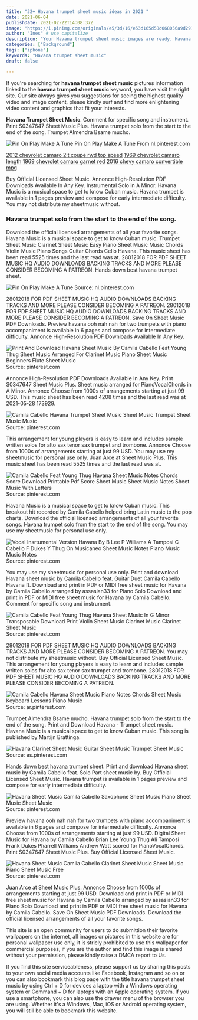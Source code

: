 ```yaml
---
title: "32+ Havana trumpet sheet music ideas in 2021 "
date: 2021-06-04
publishDate: 2021-02-22T14:08:37Z
image: "https://i.pinimg.com/originals/e5/3d/16/e53d165d58d068056a9d2911255710a0.jpg"
author: "Ines" # use capitalize
description: "Your Havana trumpet sheet music images are ready. Havana trumpet sheet music are a topic that is being searched for and liked by netizens today. You can Download the Havana trumpet sheet music files here. Download all free images."
categories: ["Background"]
tags: ["iphone"]
keywords: "Havana trumpet sheet music"
draft: false

---
```


If you're searching for **havana trumpet sheet music** pictures information linked to the **havana trumpet sheet music** keyword, you have visit the right  site.  Our site always  gives you  suggestions  for seeing  the highest  quality video and image  content, please kindly surf and find more enlightening video content and graphics  that fit your interests.

**Havana Trumpet Sheet Music**. Comment for specific song and instrument. Print S0347647 Sheet Music Plus. Havana trumpet solo from the start to the end of the song. Trumpet Almendra Bsame mucho.

![Pin On Play Make A Tune](https://i.pinimg.com/originals/27/31/2d/27312d4faca1014d165fd3105991c339.png "Pin On Play Make A Tune")
Pin On Play Make A Tune From nl.pinterest.com

[2012 chevrolet camaro 2lt coupe rwd top speed](/2012-chevrolet-camaro-2lt-coupe-rwd-top-speed/)
[1969 chevrolet camaro length](/1969-chevrolet-camaro-length/)
[1969 chevrolet camaro garnet red](/1969-chevrolet-camaro-garnet-red/)
[2016 chevy camaro convertible mpg](/2016-chevy-camaro-convertible-mpg/)

Buy Official Licensed Sheet Music. Annonce High-Resolution PDF Downloads Available In Any Key. Instrumental Solo in A Minor. Havana Music is a musical space to get to know Cuban music. Havana trumpet is available in 1 pages preview and compose for early intermediate difficulty. You may not distribute my sheetmusic without.

### Havana trumpet solo from the start to the end of the song.

Download the official licensed arrangements of all your favorite songs. Havana Music is a musical space to get to know Cuban music. Trumpet Sheet Music Clarinet Sheet Music Easy Piano Sheet Music Music Chords Violin Music Piano Songs Guitar Chords Cello Havana. This music sheet has been read 5525 times and the last read was at. 28012018 FOR PDF SHEET MUSIC HQ AUDIO DOWNLOADS BACKING TRACKS AND MORE PLEASE CONSIDER BECOMING A PATREON. Hands down best havana trumpet sheet.


![Pin On Play Make A Tune](https://i.pinimg.com/originals/27/31/2d/27312d4faca1014d165fd3105991c339.png "Pin On Play Make A Tune")
Source: nl.pinterest.com

28012018 FOR PDF SHEET MUSIC HQ AUDIO DOWNLOADS BACKING TRACKS AND MORE PLEASE CONSIDER BECOMING A PATREON. 28012018 FOR PDF SHEET MUSIC HQ AUDIO DOWNLOADS BACKING TRACKS AND MORE PLEASE CONSIDER BECOMING A PATREON. Save On Sheet Music PDF Downloads. Preview havana ooh nah nah for two trumpets with piano accompaniment is available in 6 pages and compose for intermediate difficulty. Annonce High-Resolution PDF Downloads Available In Any Key.

![Print And Download Havana Sheet Music By Camila Cabello Feat Young Thug Sheet Music Arranged For Clarinet Music Piano Sheet Music Beginners Flute Sheet Music](https://i.pinimg.com/474x/34/0e/9d/340e9d3039d299afccf1c049d0ecfae6.jpg "Print And Download Havana Sheet Music By Camila Cabello Feat Young Thug Sheet Music Arranged For Clarinet Music Piano Sheet Music Beginners Flute Sheet Music")
Source: pinterest.com

Annonce High-Resolution PDF Downloads Available In Any Key. Print S0347647 Sheet Music Plus. Sheet music arranged for PianoVocalChords in A Minor. Annonce Choose from 1000s of arrangements starting at just 99 USD. This music sheet has been read 4208 times and the last read was at 2021-05-28 173929.

![Camila Cabello Havana Trumpet Sheet Music Sheet Music Trumpet Sheet Music Music](https://i.pinimg.com/originals/b4/cd/95/b4cd954d8d79010d10e079495e7cd5a9.jpg "Camila Cabello Havana Trumpet Sheet Music Sheet Music Trumpet Sheet Music Music")
Source: pinterest.com

This arrangement for young players is easy to learn and includes sample written solos for alto sax tenor sax trumpet and trombone. Annonce Choose from 1000s of arrangements starting at just 99 USD. You may use my sheetmusic for personal use only. Juan Arce at Sheet Music Plus. This music sheet has been read 5525 times and the last read was at.

![Camila Cabello Feat Young Thug Havana Sheet Music Notes Chords Score Download Printable Pdf Score Sheet Music Sheet Music Notes Sheet Music With Letters](https://i.pinimg.com/474x/b4/bf/0a/b4bf0abbee3f3b9a7c38876442ee9aeb.jpg "Camila Cabello Feat Young Thug Havana Sheet Music Notes Chords Score Download Printable Pdf Score Sheet Music Sheet Music Notes Sheet Music With Letters")
Source: pinterest.com

Havana Music is a musical space to get to know Cuban music. This breakout hit recorded by Camila Cabello helped bring Latin music to the pop charts. Download the official licensed arrangements of all your favorite songs. Havana trumpet solo from the start to the end of the song. You may use my sheetmusic for personal use only.

![Vocal Insrtumental Version Havana By B Lee P Williams A Tamposi C Cabello F Dukes Y Thug On Musicaneo Sheet Music Notes Piano Music Music Notes](https://i.pinimg.com/564x/4a/c4/10/4ac410b1ff360fda4f015fb47015f96b.jpg "Vocal Insrtumental Version Havana By B Lee P Williams A Tamposi C Cabello F Dukes Y Thug On Musicaneo Sheet Music Notes Piano Music Music Notes")
Source: pinterest.com

You may use my sheetmusic for personal use only. Print and download Havana sheet music by Camila Cabello feat. Guitar Duet Camila Cabello Havana ft. Download and print in PDF or MIDI free sheet music for Havana by Camila Cabello arranged by assasian33 for Piano Solo Download and print in PDF or MIDI free sheet music for Havana by Camila Cabello. Comment for specific song and instrument.

![Camila Cabello Feat Young Thug Havana Sheet Music In G Minor Transposable Download Print Violin Sheet Music Clarinet Music Clarinet Sheet Music](https://i.pinimg.com/originals/7c/89/85/7c89857dcf704ecfe5d2c3d0cac31e5e.gif "Camila Cabello Feat Young Thug Havana Sheet Music In G Minor Transposable Download Print Violin Sheet Music Clarinet Music Clarinet Sheet Music")
Source: pinterest.com

28012018 FOR PDF SHEET MUSIC HQ AUDIO DOWNLOADS BACKING TRACKS AND MORE PLEASE CONSIDER BECOMING A PATREON. You may not distribute my sheetmusic without. Buy Official Licensed Sheet Music. This arrangement for young players is easy to learn and includes sample written solos for alto sax tenor sax trumpet and trombone. 28012018 FOR PDF SHEET MUSIC HQ AUDIO DOWNLOADS BACKING TRACKS AND MORE PLEASE CONSIDER BECOMING A PATREON.

![Camila Cabello Havana Sheet Music Piano Notes Chords Sheet Music Keyboard Lessons Piano Music](https://i.pinimg.com/originals/ad/f5/d8/adf5d8557782dd99379fa1ae07f84421.jpg "Camila Cabello Havana Sheet Music Piano Notes Chords Sheet Music Keyboard Lessons Piano Music")
Source: ar.pinterest.com

Trumpet Almendra Bsame mucho. Havana trumpet solo from the start to the end of the song. Print and Download Havana - Trumpet sheet music. Havana Music is a musical space to get to know Cuban music. This song is published by Martijn Brattinga.

![Havana Clarinet Sheet Music Guitar Sheet Music Trumpet Sheet Music](https://i.pinimg.com/originals/cd/77/55/cd7755e45f61a56dab921a83e4d5e049.png "Havana Clarinet Sheet Music Guitar Sheet Music Trumpet Sheet Music")
Source: es.pinterest.com

Hands down best havana trumpet sheet. Print and download Havana sheet music by Camila Cabello feat. Solo Part sheet music by. Buy Official Licensed Sheet Music. Havana trumpet is available in 1 pages preview and compose for early intermediate difficulty.

![Havana Sheet Music Camila Cabello Saxophone Sheet Music Piano Sheet Music Sheet Music](https://i.pinimg.com/736x/91/f1/f6/91f1f6d4e3d3a19719b392ccea69c946.jpg "Havana Sheet Music Camila Cabello Saxophone Sheet Music Piano Sheet Music Sheet Music")
Source: pinterest.com

Preview havana ooh nah nah for two trumpets with piano accompaniment is available in 6 pages and compose for intermediate difficulty. Annonce Choose from 1000s of arrangements starting at just 99 USD. Digital Sheet Music for Havana by Camila Cabello Brian Lee Young Thug Ali Tamposi Frank Dukes Pharrell Williams Andrew Watt scored for PianoVocalChords. Print S0347647 Sheet Music Plus. Buy Official Licensed Sheet Music.

![Havana Sheet Music Camila Cabello Clarinet Sheet Music Sheet Music Piano Sheet Music Free](https://i.pinimg.com/originals/e5/3d/16/e53d165d58d068056a9d2911255710a0.jpg "Havana Sheet Music Camila Cabello Clarinet Sheet Music Sheet Music Piano Sheet Music Free")
Source: pinterest.com

Juan Arce at Sheet Music Plus. Annonce Choose from 1000s of arrangements starting at just 99 USD. Download and print in PDF or MIDI free sheet music for Havana by Camila Cabello arranged by assasian33 for Piano Solo Download and print in PDF or MIDI free sheet music for Havana by Camila Cabello. Save On Sheet Music PDF Downloads. Download the official licensed arrangements of all your favorite songs.

This site is an open community for users to do submittion their favorite wallpapers on the internet, all images or pictures in this website are for personal wallpaper use only, it is stricly prohibited to use this wallpaper for commercial purposes, if you are the author and find this image is shared without your permission, please kindly raise a DMCA report to Us.

If you find this site serviceableness, please support us by sharing this posts to your own social media accounts like Facebook, Instagram and so on or you can also bookmark this blog page with the title havana trumpet sheet music by using Ctrl + D for devices a laptop with a Windows operating system or Command + D for laptops with an Apple operating system. If you use a smartphone, you can also use the drawer menu of the browser you are using. Whether it's a Windows, Mac, iOS or Android operating system, you will still be able to bookmark this website.
